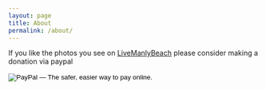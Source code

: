 ```yaml
---
layout: page
title: About
permalink: /about/
---
```


If you like the photos you see on [LiveManlyBeach](http://www.livemanlybeach.com) please consider making a donation via paypal 

<form action="https://www.paypal.com/cgi-bin/webscr" method="post" target="_top">
<input type="hidden" name="cmd" value="_s-xclick">
<input type="hidden" name="hosted_button_id" value="XQV2NK9RNH3U4">
<input type="image" src="https://www.paypalobjects.com/en_AU/i/btn/btn_donate_SM.gif" border="0" name="submit" alt="PayPal — The safer, easier way to pay online.">
<img alt="" border="0" src="https://www.paypalobjects.com/en_AU/i/scr/pixel.gif" width="1" height="1">
</form>

